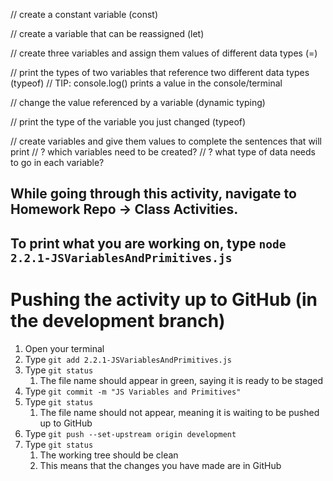 

// create a constant variable (const)


// create a variable that can be reassigned (let)


// create three variables and assign them values of different data types (=)


// print the types of two variables that reference two different data types (typeof)
// TIP: console.log() prints a value in the console/terminal


// change the value referenced by a variable (dynamic typing)


// print the type of the variable you just changed (typeof)


// create variables and give them values to complete the sentences that will print
// ? which variables need to be created?
// ? what type of data needs to go in each variable?

## While going through this activity, navigate to Homework Repo -> Class Activities.
## To print what you are working on, type `node 2.2.1-JSVariablesAndPrimitives.js`

# Pushing the activity up to GitHub (in the development branch)
1. Open your terminal
2. Type `git add 2.2.1-JSVariablesAndPrimitives.js`
3. Type `git status`
    1. The file name should appear in green, saying it is ready to be staged
4. Type `git commit -m "JS Variables and Primitives"`
5. Type `git status`
    1. The file name should not appear, meaning it is waiting to be pushed up to GitHub
5. Type `git push --set-upstream origin development`
6. Type `git status`
    1. The working tree should be clean
    2. This means that the changes you have made are in GitHub
